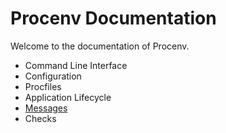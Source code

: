 # Procenv Documentation

Welcome to the documentation of Procenv.

- Command Line Interface
- Configuration
- Procfiles
- Application Lifecycle
- [Messages](messages.md)
- Checks
